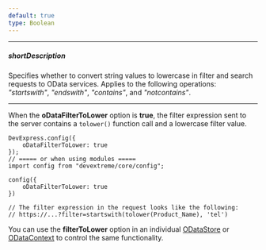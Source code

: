 ```yaml
---
default: true
type: Boolean
---
```

---
##### shortDescription
Specifies whether to convert string values to lowercase in filter and search requests to OData services. Applies to the following operations: *"startswith"*, *"endswith"*, *"contains"*, and *"notcontains"*.

---
When the **oDataFilterToLower** option is **true**, the filter expression sent to the server contains a `tolower()` function call and a lowercase filter value. 

    DevExpress.config({
        oDataFilterToLower: true
    });
    // ===== or when using modules =====
    import config from "devextreme/core/config";

    config({
        oDataFilterToLower: true
    })

    // The filter expression in the request looks like the following:
    // https://...?filter=startswith(tolower(Product_Name), 'tel')

You can use the **filterToLower** option in an individual [ODataStore](/api-reference/30%20Data%20Layer/ODataStore/1%20Configuration/filterToLower.md '/Documentation/ApiReference/Data_Layer/ODataStore/Configuration/#filterToLower') or [ODataContext](/api-reference/30%20Data%20Layer/ODataContext/1%20Configuration/filterToLower.md '/Documentation/ApiReference/Data_Layer/ODataContext/Configuration/#filterToLower') to control the same functionality.